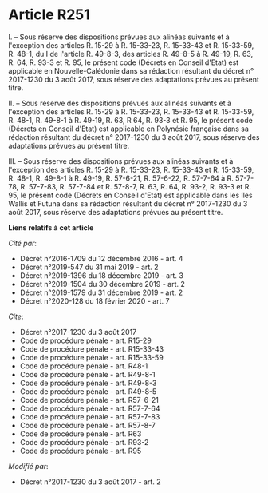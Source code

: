 # Article R251

I. – Sous réserve des dispositions prévues aux alinéas suivants et à l'exception des articles R. 15-29 à R. 15-33-23, R.
15-33-43 et R. 15-33-59, R. 48-1, du I de l'article R. 49-8-3, des articles R. 49-8-5 à R. 49-19, R. 63, R. 64, R. 93-3 et R.
95, le présent code (Décrets en Conseil d'Etat) est applicable en Nouvelle-Calédonie dans sa rédaction résultant du décret n°
2017-1230 du 3 août 2017, sous réserve des adaptations prévues au présent titre. 

II. – Sous réserve des dispositions prévues aux alinéas suivants et à l'exception des articles R. 15-29 à R. 15-33-23, R.
15-33-43 et R. 15-33-59, R. 48-1, R. 49-8-1 à R. 49-19, R. 63, R 64, R. 93-3 et R. 95, le présent code (Décrets en Conseil
d'Etat) est applicable en Polynésie française dans sa rédaction résultant du décret n° 2017-1230 du 3 août 2017, sous réserve
des adaptations prévues au présent titre. 

III. – Sous réserve des dispositions prévues aux alinéas suivants et à l'exception des articles R. 15-29 à R. 15-33-23, R.
15-33-43 et R. 15-33-59, R. 48-1, R. 49-8-1 à R. 49-19, R. 57-6-21, R. 57-6-22, R. 57-7-64 à R. 57-7-78, R. 57-7-83, R.
57-7-84 et R. 57-8-7, R. 63, R. 64, R. 93-2, R. 93-3 et R. 95, le présent code (Décrets en Conseil d'Etat) est applicable
dans les îles Wallis et Futuna dans sa rédaction résultant du décret n° 2017-1230 du 3 août 2017, sous réserve des
adaptations prévues au présent titre.

**Liens relatifs à cet article**

_Cité par_:

  - Décret n°2016-1709 du 12 décembre 2016 - art. 4
  - Décret n°2019-547 du 31 mai 2019 - art. 2
  - Décret n°2019-1396 du 18 décembre 2019 - art. 3
  - Décret n°2019-1504 du 30 décembre 2019 - art. 2
  - Décret n°2019-1579 du 31 décembre 2019 - art. 2
  - Décret n°2020-128 du 18 février 2020 - art. 7

_Cite_:

  - Décret n°2017-1230 du 3 août 2017
  - Code de procédure pénale - art. R15-29
  - Code de procédure pénale - art. R15-33-43
  - Code de procédure pénale - art. R15-33-59
  - Code de procédure pénale - art. R48-1
  - Code de procédure pénale - art. R49-8-1
  - Code de procédure pénale - art. R49-8-3
  - Code de procédure pénale - art. R49-8-5
  - Code de procédure pénale - art. R57-6-21
  - Code de procédure pénale - art. R57-7-64
  - Code de procédure pénale - art. R57-7-83
  - Code de procédure pénale - art. R57-8-7
  - Code de procédure pénale - art. R63
  - Code de procédure pénale - art. R93-2
  - Code de procédure pénale - art. R95

_Modifié par_:

  - Décret n°2017-1230 du 3 août 2017 - art. 2
